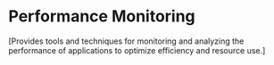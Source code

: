 # Performance Monitoring

[Provides tools and techniques for monitoring and analyzing the performance of applications to optimize efficiency and resource use.]
